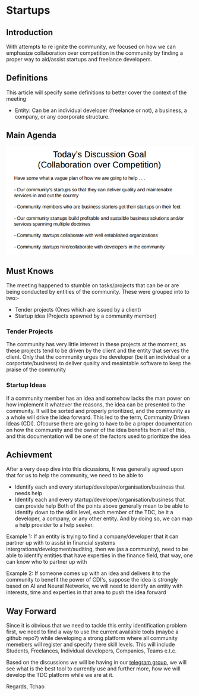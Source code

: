 # Startups
## Introduction
With attempts to re ignite the community, we focused on how we can emphasize collaboration over competition in the community by finding a proper way to aid/assist startups and freelance developers.

## Definitions
This article will specify some definitions to better cover the context of the meeting
- Entity: Can be an individual developer (freelance or not), a business, a company, or any coorporate structure.

## Main Agenda
![](discussion.png)

## Must Knows
The meeting happened to stumble on tasks/projects that can be or are being conducted by entities of the community. These were grouped into to two:-
- Tender projects (Ones which are issued by a client)
- Startup idea (Projects spawned by a community member)
### Tender Projects
The community has very little interest in these projects at the moment, as these projects tend to be driven by the client and the entity that serves the client. Only that the community urges the developer (be it an individual or a corportate/business) to deliver quality and meaintable software to keep the praise of the community

### Startup Ideas
If a community member has an idea and somehow lacks the man power on how implement it whatever the reasons, the idea can be presented to the community. It will be sorted and properly prioritized, and the community as a whole will drive the idea forward. This led to the term, Community Driven Ideas (CDI). Ofcourse there are going to have to be a proper documentation on how the community and the owner of the idea benefits from all of this, and this documentation will be one of the factors used to prioritize the idea.

## Achievment
After a very deep dive into this dicussions, It was generally agreed upon that for us to help the community, we need to be able to
- Identify each and every startup/developer/organisation/business that needs help
- Identify each and every startup/developer/organisation/business that can provide help
Both of the points above generally mean to be able to identify down to the skills level, each member of the TDC, be it a developer, a company, or any other entity. And by doing so, we can map a help provider to a help seeker.

Example 1: If an entity is trying to find a company/developer that it can partner up with to assist in financial systems intergrations/development/auditing, then we (as a community), need to be able to identify entities that have experties in the finance field, that way, one can know who to partner up with

Example 2: If someone comes up with an idea and delivers it to the community to benefit the power of CDI's, suppose the idea is strongly based on AI and Neural Networks, we will need to identify an entity with interests, time and experties in that area to push the idea forward

## Way Forward
Since it is obvious that we need to tackle this entity identification problem first, we need to find a way to use the current available tools (maybe a github repo?) while developing a strong platform where all community memebers will register and specify there skill levels. This will include Students, Freelances, Individual developers, Companies, Teams e.t.c.

Based on the discussions we will be having in our [telegram group](https://t.me/tanzaniadeveloperscommunity), we will see what is the best tool to currently use and further more, how we will develop the TDC platform while we are at it. 

Regards,
Tchao
